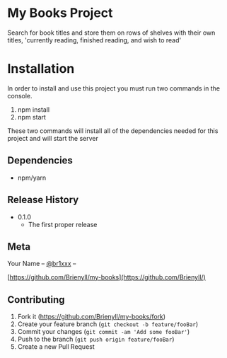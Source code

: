 # My Books Project
Search for book titles and store them on rows of shelves with their own titles, 'currently reading, finished reading, and wish to read'

# Installation
In order to install and use this project you must run two commands in the console.
1) npm install
2) npm start

These two commands will install all of the dependencies needed for this project and will start the server

## Dependencies

* npm/yarn

## Release History

* 0.1.0
    * The first proper release
## Meta

Your Name – [@br1xxx](https://twitter.com/br1xxx) – 

[https://github.com/Brienyll/my-books](https://github.com/Brienyll/)

## Contributing

1. Fork it (<https://github.com/Brienyll/my-books/fork>)
2. Create your feature branch (`git checkout -b feature/fooBar`)
3. Commit your changes (`git commit -am 'Add some fooBar'`)
4. Push to the branch (`git push origin feature/fooBar`)
5. Create a new Pull Request
